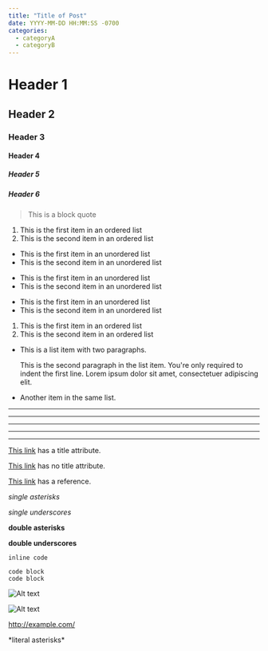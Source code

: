 ```yaml
---
title: "Title of Post"
date: YYYY-MM-DD HH:MM:SS -0700
categories:
  - categoryA
  - categoryB
---
```


# Header 1

## Header 2

### Header 3

#### Header 4

##### Header 5

##### Header 6

> This is a block quote

1. This is the first item in an ordered list
2. This is the second item in an ordered list

- This is the first item in an unordered list
- This is the second item in an unordered list

* This is the first item in an unordered list
* This is the second item in an unordered list

+ This is the first item in an unordered list
+ This is the second item in an unordered list

1. This is the first item in an ordered list
1. This is the second item in an ordered list

*   This is a list item with two paragraphs.

    This is the second paragraph in the list item. You're
only required to indent the first line. Lorem ipsum dolor
sit amet, consectetuer adipiscing elit.

*   Another item in the same list.

* * *

***

*****

- - -

---------------------------------------

[This link](http://example.com/ "Title") has a title attribute.

[This link](http://example.com/) has no title attribute.

[This link][example] has a reference.

*single asterisks*

_single underscores_

**double asterisks**

__double underscores__

`inline code`

```
code block
code block
```

![Alt text](/path/to/img.jpg)

![Alt text](/path/to/img.jpg "Optional title")

<http://example.com/>

\*literal asterisks\*

[example]: http://example.com/  "Optional Title Here"
